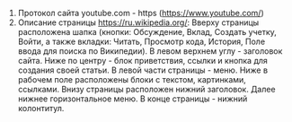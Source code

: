 1. Протокол сайта youtube.com -  https (https://www.youtube.com/)
2. Описание страницы https://ru.wikipedia.org/:
Вверху страницы расположена шапка (кнопки: Обсуждение, Вклад, Создать учетку, Войти, а также вкладки: Читать, Просмотр кода, История, Поле ввода для поиска по Википедии). В левом верхнем углу - заголовок сайта. Ниже  по центру - блок приветствия, ссылки и кнопка для создания своей статьи. В левой части страницы - меню. Ниже в рабочем поле расположены блоки с текстом, картинками, ссылками. Внизу страницы расположен нижний заголовок. Далее нижнее горизонтальное меню. В конце страницы - нижний колонтитул.